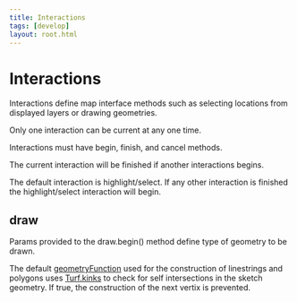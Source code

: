 ```yaml
---
title: Interactions
tags: [develop]
layout: root.html
---
```


# Interactions

Interactions define map interface methods such as selecting locations from displayed layers or drawing geometries.

Only one interaction can be current at any one time.

Interactions must have begin, finish, and cancel methods.

The current interaction will be finished if another interactions begins.

The default interaction is highlight/select. If any other interaction is finished the highlight/select interaction will begin.

## draw

Params provided to the draw.begin() method define type of geometry to be drawn.

The default [geometryFunction](https://openlayers.org/en/latest/apidoc/module-ol_interaction_Draw.html#~GeometryFunction) used for the construction of linestrings and polygons uses [Turf.kinks](https://www.npmjs.com/package/@turf/kinks) to check for self intersections in the sketch geometry. If true, the construction of the next vertix is prevented.